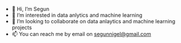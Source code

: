 - 👋 Hi, I’m Segun
- 👀 I’m interested in data anlytics and machine learning
- 💞️ I’m looking to collaborate on  data anlaytics and machine learning projects 
- 📫 You can reach me by email on segunnigel@gmail.com

<!---
Naigell/Naigell is a ✨ special ✨ repository because its `README.md` (this file) appears on your GitHub profile.
You can click the Preview link to take a look at your changes.
--->
